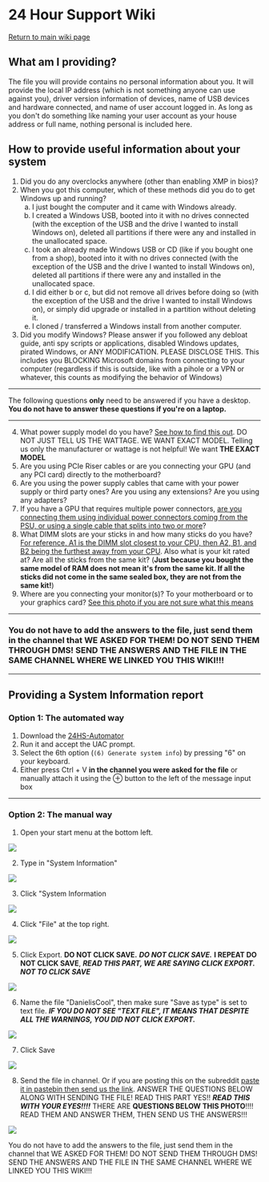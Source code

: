 # 24 Hour Support Wiki

[Return to main wiki page](https://github.com/CommandMC/24HS-Wiki/blob/main/README.md)

## What am I providing?

The file you will provide contains no personal information about you. It will provide the local IP address (which is not something anyone can use against you), driver version information of devices, name of USB devices and hardware connected, and name of user account logged in. As long as you don't do something like naming your user account as your house address or full name, nothing personal is included here.

## How to provide useful information about your system

1. Did you do any overclocks anywhere (other than enabling XMP in bios)?
2. When you got this computer, which of these methods did you do to get Windows up and running?
    <ol type=a>
        <li>I just bought the computer and it came with Windows already.</li>
        <li>I created a Windows USB, booted into it with no drives connected (with the exception of the USB and the drive I wanted to install Windows on), deleted all partitions if there were any and installed in the unallocated space.</li>
        <li>I took an already made Windows USB or CD (like if you bought one from a shop), booted into it with no drives connected (with the exception of the USB and the drive I wanted to install Windows on), deleted all partitions if there were any and installed in the unallocated space.</li>
        <li>I did either b or c, but did not remove all drives before doing so (with the exception of the USB and the drive I wanted to install Windows on), or simply did upgrade or installed in a partition without deleting it.</li>
        <li>I cloned / transferred a Windows install from another computer.</li>
    </ol>
3. Did you modify Windows? Please answer if you followed any debloat guide, anti spy scripts or applications, disabled Windows updates, pirated Windows, or ANY MODIFICATION. PLEASE DISCLOSE THIS. This includes you BLOCKING Microsoft domains from connecting to your computer (regardless if this is outside, like with a pihole or a VPN or whatever, this counts as modifying the behavior of Windows)

 [//]: # (Note the 1-space indent here. Important to get the list to continue with 4 after this)

 ---
 The following questions **only** need to be answered if you have a desktop. **You do not have to answer these questions if you're on a laptop.**

 ---
4. What power supply model do you have? [See how to find this out](https://www.xtremegaminerd.com/two-easy-ways-to-know-what-power-supply-you-have/). DO NOT JUST TELL US THE WATTAGE. WE WANT EXACT MODEL. Telling us only the manufacturer or wattage is not helpful! We want **THE EXACT MODEL**
5. Are you using PCIe Riser cables or are you connecting your GPU (and any PCI card) directly to the motherboard?
6. Are you using the power supply cables that came with your power supply or third party ones? Are you using any extensions? Are you using any adapters?
7. If you have a GPU that requires multiple power connectors, [are you connecting them using individual power connectors coming from the PSU, or using a single cable that splits into two or more](https://i.imgur.com/MjToCN7.jpeg)?
8. What DIMM slots are your sticks in and how many sticks do you have? [For reference, A1 is the DIMM slot closest to your CPU, then A2, B1, and B2 being the furthest away from your CPU](https://i.imgur.com/zJWr8pc.png). Also what is your kit rated at? Are all the sticks from the same kit? (**Just because you bought the same model of RAM does not mean it's from the same kit. If all the sticks did not come in the same sealed box, they are not from the same kit!**)
9. Where are you connecting your monitor(s)? To your motherboard or to your graphics card? [See this photo if you are not sure what this means](https://i.imgur.com/z4dHNGU.jpg)

---
### You do not have to add the answers to the file, just send them in the channel that WE ASKED FOR THEM! DO NOT SEND THEM THROUGH DMS! SEND THE ANSWERS AND THE FILE IN THE SAME CHANNEL WHERE WE LINKED YOU THIS WIKI!!!

---

## Providing a System Information report

### Option 1: The automated way

1. Download the [24HS-Automator](https://github.com/CommandMC/24HS-Automator/releases/latest)
2. Run it and accept the UAC prompt.
3. Select the 6th option (`(6) Generate system info`) by pressing "6" on your keyboard.
4. Either press Ctrl + V **in the channel you were asked for the file** or manually attach it using the ⊕ button to the left of the message input box

---
### Option 2: The manual way

1. Open your start menu at the bottom left.

![](https://i.imgur.com/dE2qWEY.png)

2. Type in "System Information"

![](https://i.imgur.com/tQQ0Ura.png)

3. Click "System Information

![](https://i.imgur.com/gVuJzns.png)

4. Click "File" at the top right.

![](https://i.imgur.com/BjHOhqp.png)

5. Click Export. **DO NOT CLICK SAVE.** ***DO NOT CLICK SAVE.*** ****I REPEAT DO NOT CLICK SAVE****, ***READ THIS PART, WE ARE SAYING CLICK EXPORT. NOT TO CLICK SAVE***

![](https://i.imgur.com/mAA9lpz.png)

6. Name the file "DanielisCool", then make sure "Save as type" is set to text file. ***IF YOU DO NOT SEE "TEXT FILE", IT MEANS THAT DESPITE ALL THE WARNINGS, YOU DID NOT CLICK EXPORT.***

![](https://i.imgur.com/THralFV.png)

7. Click Save

![](https://i.imgur.com/7r2Wd3J.png)

8. Send the file in channel. Or if you are posting this on the subreddit [paste it in pastebin then send us the link](https://pastebin.com/). ANSWER THE QUESTIONS BELOW ALONG WITH SENDING THE FILE! READ THIS PART YES!! ***READ THIS WITH YOUR EYES!!!!*** THERE ARE **QUESTIONS BELOW THIS PHOTO**!!!! READ THEM AND ANSWER THEM, THEN SEND US THE ANSWERS!!!

![](https://i.imgur.com/Xl4WnCc.png)


You do not have to add the answers to the file, just send them in the channel that WE ASKED FOR THEM! DO NOT SEND THEM THROUGH DMS! SEND THE ANSWERS AND THE FILE IN THE SAME CHANNEL WHERE WE LINKED YOU THIS WIKI!!!
